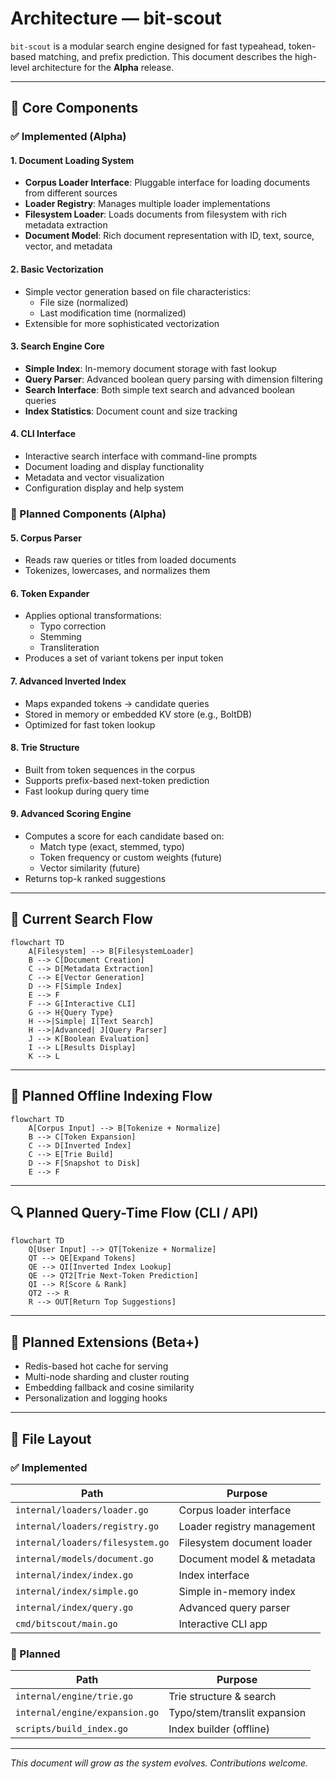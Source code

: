 # Architecture — bit-scout

`bit-scout` is a modular search engine designed for fast typeahead, token-based matching, and prefix prediction. This document describes the high-level architecture for the **Alpha** release.

---

## 🧱 Core Components

### ✅ Implemented (Alpha)

#### 1. **Document Loading System**
* **Corpus Loader Interface**: Pluggable interface for loading documents from different sources
* **Loader Registry**: Manages multiple loader implementations
* **Filesystem Loader**: Loads documents from filesystem with rich metadata extraction
* **Document Model**: Rich document representation with ID, text, source, vector, and metadata

#### 2. **Basic Vectorization**
* Simple vector generation based on file characteristics:
  * File size (normalized)
  * Last modification time (normalized)
* Extensible for more sophisticated vectorization

#### 3. **Search Engine Core**
* **Simple Index**: In-memory document storage with fast lookup
* **Query Parser**: Advanced boolean query parsing with dimension filtering
* **Search Interface**: Both simple text search and advanced boolean queries
* **Index Statistics**: Document count and size tracking

#### 4. **CLI Interface**
* Interactive search interface with command-line prompts
* Document loading and display functionality
* Metadata and vector visualization
* Configuration display and help system

### 🚧 Planned Components (Alpha)

#### 5. **Corpus Parser**
* Reads raw queries or titles from loaded documents
* Tokenizes, lowercases, and normalizes them

#### 6. **Token Expander**
* Applies optional transformations:
  * Typo correction
  * Stemming
  * Transliteration
* Produces a set of variant tokens per input token

#### 7. **Advanced Inverted Index**
* Maps expanded tokens → candidate queries
* Stored in memory or embedded KV store (e.g., BoltDB)
* Optimized for fast token lookup

#### 8. **Trie Structure**
* Built from token sequences in the corpus
* Supports prefix-based next-token prediction
* Fast lookup during query time

#### 9. **Advanced Scoring Engine**
* Computes a score for each candidate based on:
  * Match type (exact, stemmed, typo)
  * Token frequency or custom weights (future)
  * Vector similarity (future)
* Returns top-k ranked suggestions

---

## 🔄 Current Search Flow

```mermaid
flowchart TD
    A[Filesystem] --> B[FilesystemLoader]
    B --> C[Document Creation]
    C --> D[Metadata Extraction]
    C --> E[Vector Generation]
    D --> F[Simple Index]
    E --> F
    F --> G[Interactive CLI]
    G --> H{Query Type}
    H -->|Simple| I[Text Search]
    H -->|Advanced| J[Query Parser]
    J --> K[Boolean Evaluation]
    I --> L[Results Display]
    K --> L
```

---

## 🔄 Planned Offline Indexing Flow

```mermaid
flowchart TD
    A[Corpus Input] --> B[Tokenize + Normalize]
    B --> C[Token Expansion]
    C --> D[Inverted Index]
    C --> E[Trie Build]
    D --> F[Snapshot to Disk]
    E --> F
```

---

## 🔍 Planned Query-Time Flow (CLI / API)

```mermaid
flowchart TD
    Q[User Input] --> QT[Tokenize + Normalize]
    QT --> QE[Expand Tokens]
    QE --> QI[Inverted Index Lookup]
    QE --> QT2[Trie Next-Token Prediction]
    QI --> R[Score & Rank]
    QT2 --> R
    R --> OUT[Return Top Suggestions]
```

---

## 🚰 Planned Extensions (Beta+)

* Redis-based hot cache for serving
* Multi-node sharding and cluster routing
* Embedding fallback and cosine similarity
* Personalization and logging hooks

---

## 📁 File Layout

### ✅ Implemented
| Path                           | Purpose                      |
| ------------------------------ | ---------------------------- |
| `internal/loaders/loader.go`   | Corpus loader interface      |
| `internal/loaders/registry.go` | Loader registry management   |
| `internal/loaders/filesystem.go` | Filesystem document loader  |
| `internal/models/document.go`  | Document model & metadata    |
| `internal/index/index.go`      | Index interface              |
| `internal/index/simple.go`     | Simple in-memory index       |
| `internal/index/query.go`      | Advanced query parser        |
| `cmd/bitscout/main.go`         | Interactive CLI app          |

### 🚧 Planned
| Path                           | Purpose                      |
| ------------------------------ | ---------------------------- |
| `internal/engine/trie.go`      | Trie structure & search      |
| `internal/engine/expansion.go` | Typo/stem/translit expansion |
| `scripts/build_index.go`       | Index builder (offline)      |

---

*This document will grow as the system evolves. Contributions welcome.*
